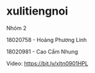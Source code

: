 # xulitiengnoi
Nhóm 2

18020758 - Hoàng Phương Linh

18020981 - Cao Cẩm Nhung

Video: https://bit.ly/xltn0901HPL
